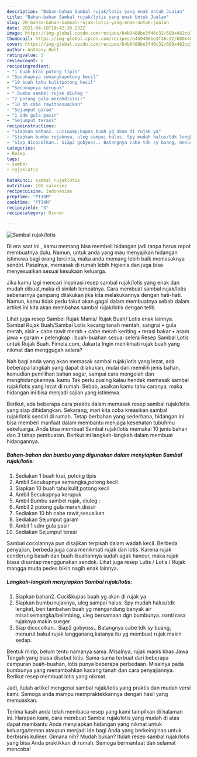 ```yaml
---
description: "Bahan-bahan Sambal rujak/lotis yang enak Untuk Jualan"
title: "Bahan-bahan Sambal rujak/lotis yang enak Untuk Jualan"
slug: 20-bahan-bahan-sambal-rujak-lotis-yang-enak-untuk-jualan
date: 2021-04-10T19:42:26.232Z
image: https://img-global.cpcdn.com/recipes/b4b9488be3f46c32/680x482cq70/sambal-rujaklotis-foto-resep-utama.jpg
thumbnail: https://img-global.cpcdn.com/recipes/b4b9488be3f46c32/680x482cq70/sambal-rujaklotis-foto-resep-utama.jpg
cover: https://img-global.cpcdn.com/recipes/b4b9488be3f46c32/680x482cq70/sambal-rujaklotis-foto-resep-utama.jpg
author: Anthony Holt
ratingvalue: 3
reviewcount: 5
recipeingredient:
- "1 buah krai potong tipis"
- "Secukupnya semangkapotong kecil"
- "10 buah tahu kulitpotong kecil"
- "Secukupnya kerupuk"
- " Bumbu sambel rujak diuleg "
- "2 potong gula merahdisisir"
- "10 bh cabe rawitsesuaikan"
- "Sejumput garam"
- "1 sdm gula pasir"
- "Sejumput terasi"
recipeinstructions:
- "Siapkan bahan2. Cuci&amp;kupas buah yg akan di rujak ya"
- "Siapkan bumbu rujaknya, uleg sampai halus. Spy mudah halus/tdk lengket, beri tambahan buah yg mengandung banyak air misal:semangka/belimbing, uleg bersamaan dgn bumbunya..nanti rasa rujaknya makin sueger"
- "Siap dicocolkan.. Siap2 gobyoss.. Batangnya cabe tdk sy buang, menurut bakul rujak langgananq,katanya itu yg membuat rujak makin sedap."
categories:
- Resep
tags:
- sambal
- rujaklotis

katakunci: sambal rujaklotis 
nutrition: 101 calories
recipecuisine: Indonesian
preptime: "PT30M"
cooktime: "PT34M"
recipeyield: "3"
recipecategory: Dinner

---
```



![Sambal rujak/lotis](https://img-global.cpcdn.com/recipes/b4b9488be3f46c32/680x482cq70/sambal-rujaklotis-foto-resep-utama.jpg)

Di era  saat ini , kamu memang bisa membeli hidangan jadi tanpa harus repot membuatnya dulu. Namun, untuk anda yang mau menyajikan hidangan istimewa bagi orang tercinta, maka anda memang lebih baik memasaknya sendiri. Pasalnya, memasak di rumah lebih higienis dan juga bisa menyesuaikan sesuai kesukaan keluarga.

Jika kamu lagi mencari inspirasi resep sambal rujak/lotis yang enak dan mudah dibuat,maka di sinilah tempatnya. Cara membuat sambal rujak/lotis  sebenarnya gampang dilakukan jika kita melakukannya dengan hati-hati. Namun, kamu tidak perlu takut akan gagal dalam membuatnya 
sebab dalam artikel ini kita akan membahas sambal rujak/lotis dengan teliti.  

Lihat juga resep Sambel Rujak Manis/ Rujak Buah/ Lotis enak lainnya. Sambal Rujak Buah/Sambal Lotis kacang tanah mentah, sangrai • gula merah, sisir • cabe rawit merah • cabe merah keriting • terasi bakar • asam jawa • garam • pelengkap : buah-buahan sesuai selera Resep Sambal Lotis untuk Rujak Buah. Fimela.com, Jakarta Ingin menikmati rujak buah yang nikmat dan menggugah selera?

Nah bagi anda yang akan memasak sambal rujak/lotis yang lezat, ada beberapa langkah yang dapat dilakukan, mulai dari memilih jenis bahan, kemudian pemilihan bahan segar, sampai cara mengolah dan menghidangkannya. kamu Tak perlu pusing kalau hendak memasak sambal rujak/lotis yang lezat di rumah. Sebab, asalkan kamu  tahu caranya, maka hidangan ini bisa menjadi sajian yang istimewa.

Berikut, ada beberapa cara praktis  dalam memasak resep sambal rujak/lotis yang siap dihidangkan. Sekarang, mari kita coba kreasikan sambal rujak/lotis sendiri di rumah. Tetap berbahan yang sederhana, hidangan ini bisa memberi manfaat dalam membantu menjaga kesehatan tubuhmu sekeluarga. Anda bisa membuat Sambal rujak/lotis memakai 10 jenis bahan dan 3 tahap pembuatan. Berikut ini langkah-langkah dalam membuat hidangannya.

<!--inarticleads1-->

##### Bahan-bahan dan bumbu yang digunakan dalam menyiapkan Sambal rujak/lotis:

1. Sediakan 1 buah krai, potong tipis
1. Ambil Secukupnya semangka,potong kecil
1. Siapkan 10 buah tahu kulit,potong kecil
1. Ambil Secukupnya kerupuk
1. Ambil  Bumbu sambel rujak, diuleg :
1. Ambil 2 potong gula merah,disisir
1. Sediakan 10 bh cabe rawit,sesuaikan
1. Sediakan Sejumput garam
1. Ambil 1 sdm gula pasir
1. Sediakan Sejumput terasi


Sambal cocolannya pun disajikan terpisah dalam wadah kecil. Berbeda penyajian, berbeda juga cara menikmati rujak dan lotis. Karena rujak cenderung basah dan buah-buahannya sudah agak hancur, maka rujak biasa disantap menggunakan sendok. Lihat juga resep Lutis / Lotis / Rujak mangga muda pedes bikin nagih enak lainnya. 

<!--inarticleads2-->

##### Langkah-langkah menyiapkan Sambal rujak/lotis:

1. Siapkan bahan2. Cuci&amp;kupas buah yg akan di rujak ya
1. Siapkan bumbu rujaknya, uleg sampai halus. Spy mudah halus/tdk lengket, beri tambahan buah yg mengandung banyak air misal:semangka/belimbing, uleg bersamaan dgn bumbunya..nanti rasa rujaknya makin sueger
1. Siap dicocolkan.. Siap2 gobyoss.. Batangnya cabe tdk sy buang, menurut bakul rujak langgananq,katanya itu yg membuat rujak makin sedap.


Bentuk mirip, belum tentu namanya sama. Misalnya, rujak manis khas Jawa Tengah yang biasa disebut lotis. Sama-sama terbuat dari beberapa campuran buah-buahan, lotis punya beberapa perbedaan. Misalnya pada bumbunya yang menambahkan kacang tanah dan cara penyajiannya. Berikut resep membuat lotis yang nikmat. 

Jadi, itulah artikel mengenai  sambal rujak/lotis  yang praktis dan mudah versi kami. Semoga anda mampu mempraktekkannya dengan hasil yang memuaskan. 

Terima kasih anda telah membaca resep yang kami tampilkan di halaman ini. Harapan kami, cara membuat  Sambal rujak/lotis yang mudah di atas dapat membantu Anda menyiapkan hidangan yang nikmat untuk keluarga/teman ataupun menjadi ide bagi Anda yang berkeinginan untuk berbisnis kuliner. Gimana nih? Mudah bukan? Itulah resep sambal rujak/lotis yang bisa Anda praktikkan di rumah. Semoga bermanfaat dan selamat mencoba!

